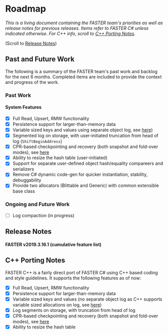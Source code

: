 # Roadmap

_This is a living document containing the FASTER team's priorities as well as release notes
for previous releases. Items refer to FASTER C# unless indicated otherwise. For C++ info, 
scroll to [C++ Porting Notes](#c-porting-notes)._

(Scroll to [Release Notes](#release-notes))

## Past and Future Work

The following is a summary of the FASTER team's past work and backlog for the next 6 months.
Completed items are included to provide the context and progress of the work. 

### Past Work

#### System Features
* [x] Full Read, Upsert, RMW functionality
* [x] Persistence support for larger-than-memory data
* [x] Variable sized keys and values using separate object log, see [here](https://github.com/Microsoft/FASTER/wiki/Variable-length-values#in-c-1))
* [x] Segmented log on storage, with user-initiated truncation from head of log (`ShiftBeginAddress`)
* [x] CPR-based checkpointing and recovery (both snapshot and fold-over modes), see [here](https://microsoft.github.io/FASTER/#recovery-in-faster)
* [x] Ability to resize the hash table (user-initiated)
* [x] Support for separate user-defined object hash/equality compareers and serializers
* [x] Remove C# dynamic code-gen for quicker instantiation, stability, debuggability
* [x] Provide two allocators (Blittable and Generic) with common extensible base class

### Ongoing and Future Work
* [ ] Log compaction (in progress)


## Release Notes

#### FASTER v2019.3.16.1 (cumulative feature list)


## C++ Porting Notes

FASTER C++ is a fairly direct port of FASTER C# using C++ based coding and style
guidelines. It supports the following features as of now:

* [x] Full Read, Upsert, RMW functionality
* [x] Persistence support for larger-than-memory data
* [x] Variable sized keys and values (no separate  object log as C++ supports variable sized allocations on log, see [here](https://github.com/Microsoft/FASTER/wiki/Variable-length-values#in-c))
* [x] Log segments on storage, with truncation from head of log
* [x] CPR-based checkpointing and recovery (both snapshot and fold-over modes), see 
[here](https://microsoft.github.io/FASTER/#recovery-in-faster)
* [x] Ability to resize the hash table

